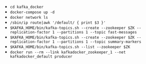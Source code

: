 * `cd kafka_docker`
* `docker-compose up -d`
* `docker network ls`
* `/sbin/ip route|awk '/default/ { print $3 }'`
* `$KAFKA_HOME/bin/kafka-topics.sh --create --zookeeper $ZK --replication-factor 1 --partitions 1 --topic fast-messages`
* `$KAFKA_HOME/bin/kafka-topics.sh --create --zookeeper $ZK --replication-factor 1 --partitions 1 --topic summary-markers`
* `$KAFKA_HOME/bin/kafka-topics.sh --list --zookeeper $ZK`
* `docker run --rm --link kafkadocker_zookeeper_1 --net kafkadocker_default producer`
